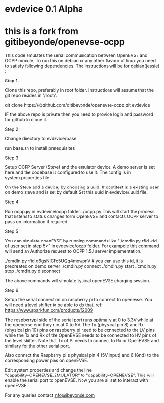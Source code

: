 # evdevice 0.1 Alpha
# this is a fork from gitibeyonde/openevse-ocpp

This code emulates the serial communication between OpenEVSE and OCPP module. To run this on debian or any other flavour of linux you need to satisfy following dependencies. The instructions will be for debian(jessie) :

Step 1.

Clone this repo, preferably in root folder. Instructions will assume that the git repo resides in '/root/'.

git clone https://<your-github-userid>@github.com/gitibeyonde/openevse-ocpp.git evdevice

IF the above repo is private then you need to provide login and password for github to clone it.

Step 2:

Change directory to evdevice/base

run base.sh to install prerequisites

Step 3

Setup OCPP Server (Steve) and the emulator device. A demo server is set here and the codebase is configured to use it.
The config is in system.properties file

On the Steve add a device, by choosing a uuid. # opptitest is a existing user on demo steve and is set by default
Set this uuid in evdevice/.uuid file.


Step 4

Run ocpp.py in evdevice/ocpp folder. 
./ocpp.py
This will start the process that listens to status changes form OpenEVSE and contacts OCPP server to pass on information if required.

Step 5

You can simulate openEVSE by running commands like "./cmdln.py rfid <id of user set in step 5>" in evdevice/ocpp folder. For exampole this command will send an Authorize request to OCPP 1.5J server implementation.

./cmdln.py rfid d6gsNICFc5UQq4mxwpnV # you can use this id, it is precreated on demo server
./cmdln.py connect
./cmdln.py start
./cmdln.py stop
./cmdln.py disconnect

The above commands will simulate typical openEVSE charging session.


Step 6

Setup the serial connection on raspberry pi to connect to openevse. You will need a level shifter to be able to do that. ref: https://www.sparkfun.com/products/12009

The respberrypi side of the serial port runs optimally at 0 to 3.3V while at the openevse end they run at 0 to 5V. The Tx (physical pin 8) and Rx (physical pin 10) pins on raspberry pi
need to be connected to the LV pins while the Tx and Rx of the OpenEVSE needs to be connected to HV pins of the level shifter. Note that Tx of Pi needs to connect to Rx or OpenEVSE and similary for the other serial port. 

Also connect the Raspberry pi's physical pin 4 (5V input) and 6 (Gnd) to the corresponding power pins on openEVSE.

Edit system.properties and change the line "capability=OPENEVSE_EMULATOR" to "capability=OPENEVSE". This will enable the serial port to openEVSE. Now you are all set to interact with openEVSE.

For any queries contact info@ibeyonde.com
